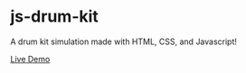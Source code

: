 # js-drum-kit
A drum kit simulation made with HTML, CSS, and Javascript!

[Live Demo](https://hanvdao.github.io/js-drum-kit/)
